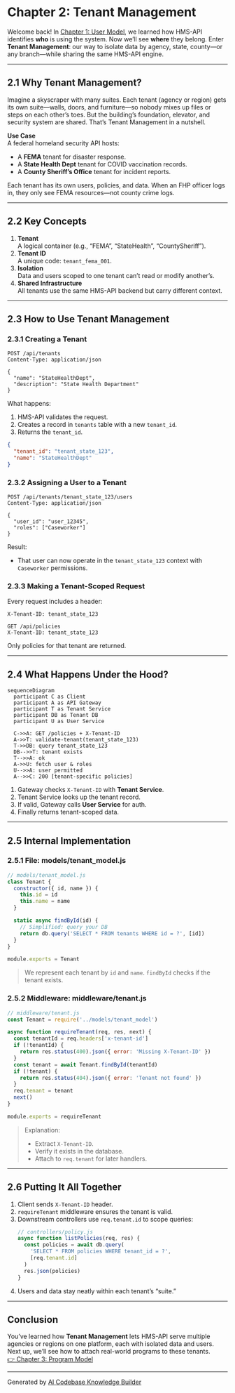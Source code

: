 # Chapter 2: Tenant Management

Welcome back! In [Chapter 1: User Model](01_user_model_.md), we learned how HMS-API identifies **who** is using the system. Now we’ll see **where** they belong. Enter **Tenant Management**: our way to isolate data by agency, state, county—or any branch—while sharing the same HMS-API engine.

---

## 2.1 Why Tenant Management?

Imagine a skyscraper with many suites. Each tenant (agency or region) gets its own suite—walls, doors, and furniture—so nobody mixes up files or steps on each other’s toes. But the building’s foundation, elevator, and security system are shared. That’s Tenant Management in a nutshell.

**Use Case**  
A federal homeland security API hosts:  
- A **FEMA** tenant for disaster response.  
- A **State Health Dept** tenant for COVID vaccination records.  
- A **County Sheriff’s Office** tenant for incident reports.  

Each tenant has its own users, policies, and data. When an FHP officer logs in, they only see FEMA resources—not county crime logs.

---

## 2.2 Key Concepts

1. **Tenant**  
   A logical container (e.g., “FEMA”, “StateHealth”, “CountySheriff”).  
2. **Tenant ID**  
   A unique code: `tenant_fema_001`.  
3. **Isolation**  
   Data and users scoped to one tenant can’t read or modify another’s.  
4. **Shared Infrastructure**  
   All tenants use the same HMS-API backend but carry different context.

---

## 2.3 How to Use Tenant Management

### 2.3.1 Creating a Tenant

```http
POST /api/tenants
Content-Type: application/json

{
  "name": "StateHealthDept",
  "description": "State Health Department"
}
```

What happens:  
1. HMS-API validates the request.  
2. Creates a record in `tenants` table with a new `tenant_id`.  
3. Returns the `tenant_id`.  

```json
{
  "tenant_id": "tenant_state_123",
  "name": "StateHealthDept"
}
```

### 2.3.2 Assigning a User to a Tenant

```http
POST /api/tenants/tenant_state_123/users
Content-Type: application/json

{
  "user_id": "user_12345",
  "roles": ["Caseworker"]
}
```

Result:  
- That user can now operate in the `tenant_state_123` context with `Caseworker` permissions.

### 2.3.3 Making a Tenant-Scoped Request

Every request includes a header:

```
X-Tenant-ID: tenant_state_123
```

```http
GET /api/policies
X-Tenant-ID: tenant_state_123
```

Only policies for that tenant are returned.

---

## 2.4 What Happens Under the Hood?

```mermaid
sequenceDiagram
  participant C as Client
  participant A as API Gateway
  participant T as Tenant Service
  participant DB as Tenant DB
  participant U as User Service

  C->>A: GET /policies + X-Tenant-ID
  A->>T: validate-tenant(tenant_state_123)
  T->>DB: query tenant_state_123
  DB-->>T: tenant exists
  T-->>A: ok
  A->>U: fetch user & roles
  U-->>A: user permitted
  A-->>C: 200 [tenant-specific policies]
```

1. Gateway checks `X-Tenant-ID` with **Tenant Service**.  
2. Tenant Service looks up the tenant record.  
3. If valid, Gateway calls **User Service** for auth.  
4. Finally returns tenant-scoped data.

---

## 2.5 Internal Implementation

### 2.5.1 File: models/tenant_model.js

```js
// models/tenant_model.js
class Tenant {
  constructor({ id, name }) {
    this.id = id
    this.name = name
  }

  static async findById(id) {
    // Simplified: query your DB
    return db.query('SELECT * FROM tenants WHERE id = ?', [id])
  }
}

module.exports = Tenant
```

> We represent each tenant by `id` and `name`. `findById` checks if the tenant exists.

### 2.5.2 Middleware: middleware/tenant.js

```js
// middleware/tenant.js
const Tenant = require('../models/tenant_model')

async function requireTenant(req, res, next) {
  const tenantId = req.headers['x-tenant-id']
  if (!tenantId) {
    return res.status(400).json({ error: 'Missing X-Tenant-ID' })
  }
  const tenant = await Tenant.findById(tenantId)
  if (!tenant) {
    return res.status(404).json({ error: 'Tenant not found' })
  }
  req.tenant = tenant
  next()
}

module.exports = requireTenant
```

> Explanation:  
> - Extract `X-Tenant-ID`.  
> - Verify it exists in the database.  
> - Attach to `req.tenant` for later handlers.

---

## 2.6 Putting It All Together

1. Client sends `X-Tenant-ID` header.  
2. `requireTenant` middleware ensures the tenant is valid.  
3. Downstream controllers use `req.tenant.id` to scope queries:  
   ```js
   // controllers/policy.js
   async function listPolicies(req, res) {
     const policies = await db.query(
       'SELECT * FROM policies WHERE tenant_id = ?', 
       [req.tenant.id]
     )
     res.json(policies)
   }
   ```  
4. Users and data stay neatly within each tenant’s “suite.”

---

## Conclusion

You’ve learned how **Tenant Management** lets HMS-API serve multiple agencies or regions on one platform, each with isolated data and users. Next up, we’ll see how to attach real-world programs to these tenants.  
[👉 Chapter 3: Program Model](03_program_model_.md)

---

Generated by [AI Codebase Knowledge Builder](https://github.com/The-Pocket/Tutorial-Codebase-Knowledge)